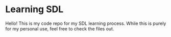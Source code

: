 # Learning SDL
Hello! This is my code repo for my SDL learning process. While this is purely
for my personal use, feel free to check the files out.

